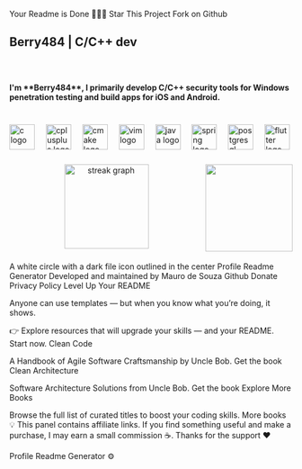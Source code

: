 Your Readme is Done 🎉🎉🎉
Star This Project
Fork on Github

<h2 align="left">Berry484 | C/C++ dev</h2>

###

<br clear="both">

<h4 align="left">I'm **Berry484**, I primarily develop C/C++ security tools for Windows penetration testing and build apps for iOS and Android.</h4>

###

<br clear="both">

<div align="left">
  <img src="https://skillicons.dev/icons?i=c" height="45" alt="c logo"  />
  <img width="12" />
  <img src="https://cdn.jsdelivr.net/gh/devicons/devicon/icons/cplusplus/cplusplus-original.svg" height="45" alt="cplusplus logo"  />
  <img width="12" />
  <img src="https://cdn.jsdelivr.net/gh/devicons/devicon/icons/cmake/cmake-original.svg" height="45" alt="cmake logo"  />
  <img width="12" />
  <img src="https://cdn.jsdelivr.net/gh/devicons/devicon/icons/vim/vim-original.svg" height="45" alt="vim logo"  />
  <img width="12" />
  <img src="https://skillicons.dev/icons?i=java" height="45" alt="java logo"  />
  <img width="12" />
  <img src="https://skillicons.dev/icons?i=spring" height="45" alt="spring logo"  />
  <img width="12" />
  <img src="https://skillicons.dev/icons?i=postgres" height="45" alt="postgresql logo"  />
  <img width="12" />
  <img src="https://skillicons.dev/icons?i=flutter" height="45" alt="flutter logo"  />
</div>

###

<img align="right" height="155" src="https://chemnitzer.linux-tage.de/2017/static/img/box/tuxel.gif"  />

###

<div align="center">
  <img src="https://streak-stats.demolab.com?user=Berry484&locale=en&mode=daily&theme=dracula&hide_border=false&border_radius=5&order=3" height="150" alt="streak graph"  />
</div>

###

A white circle with a dark file icon outlined in the center
Profile Readme Generator
Developed and maintained by Mauro de Souza
Github
Donate
Privacy Policy
Level Up Your README

Anyone can use templates — but when you know what you’re doing, it shows.

👉 Explore resources that will upgrade your skills — and your README. Start now.
Clean Code

A Handbook of Agile Software Craftsmanship by Uncle Bob.
Get the book
Clean Architecture

Software Architecture Solutions from Uncle Bob.
Get the book
Explore More Books

Browse the full list of curated titles to boost your coding skills.
More books
💡 This panel contains affiliate links. If you find something useful and make a purchase, I may earn a small commission ☕. Thanks for the support ❤

Profile Readme Generator
⚙ 
